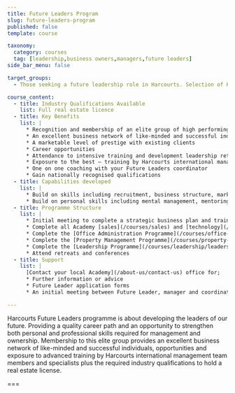 ```yaml
---
title: Future Leaders Program
slug: future-leaders-program
published: false
template: course

taxonomy:
  category: courses
  tag: [leadership,business owners,managers,future leaders]
side_bar_menu: false

target_groups:
  - Those seeking a future leadership role in Harcourts. Selection of Harcourts Future Leaders is not based on age, gender nor time with the organisation but rather on potential to lead our people The Harcourts Way.

course_content:
  - title: Industry Qualifications Available
    list: Full real estate licence
  - title: Key Benefits
    list: |
      * Recognition and membership of an elite group of high performing individuals
      * An excellent business network of like-minded and successful individuals
      * A marketable level of prestige with existing clients
      * Career opportunities
      * Attendance to intensive training and development leadership retreats
      * Exposure to the best – training by Harcourts international management team members
      * One on one coaching with your Future Leaders coordinator
      * Gain nationally recognised qualifications
  - title: Capabilities developed
    list: |
      * Build on skills including recruitment, business structure, marketing, technology and financial management
      * Build on personal skills including mental management, mentoring, coaching and motivating others
  - title: Programme Structure
    list: |
      * Initial meeting to complete a strategic business plan and training schedule
      * Complete all Academy [sales](/courses/sales) and [technology](/courses/technology) programmes
      * Complete the [Office Administration Programme](/courses/office-administrator-programme)
      * Complete the [Property Management Programme](/courses/property-management/property-management-programme)
      * Complete the [Leadership Programme](/courses/leadership/leadership-programme) – all units
      * Attend retreats and conferences
  - title: Support
    list: |
      [Contact your local Academy](/about-us/contact-us) office for;
      * Further information or advice
      * Future Leader application forms
      * An initial meeting between Future Leader, manager and coordinator to customize your programme and to schedule training attendance

---
```


Harcourts Future Leaders programme is about developing the leaders of our future. Providing a quality career path and an opportunity to strengthen both personal and professional skills required for management and ownership. Membership to this elite group provides an excellent business network of like-minded and successful individuals, opportunities and exposure to advanced training by Harcourts international management team members and specialists plus the required industry qualifications to hold a real estate license.

===
